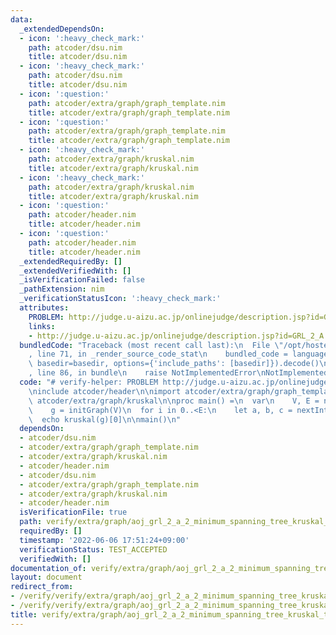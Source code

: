 ```yaml
---
data:
  _extendedDependsOn:
  - icon: ':heavy_check_mark:'
    path: atcoder/dsu.nim
    title: atcoder/dsu.nim
  - icon: ':heavy_check_mark:'
    path: atcoder/dsu.nim
    title: atcoder/dsu.nim
  - icon: ':question:'
    path: atcoder/extra/graph/graph_template.nim
    title: atcoder/extra/graph/graph_template.nim
  - icon: ':question:'
    path: atcoder/extra/graph/graph_template.nim
    title: atcoder/extra/graph/graph_template.nim
  - icon: ':heavy_check_mark:'
    path: atcoder/extra/graph/kruskal.nim
    title: atcoder/extra/graph/kruskal.nim
  - icon: ':heavy_check_mark:'
    path: atcoder/extra/graph/kruskal.nim
    title: atcoder/extra/graph/kruskal.nim
  - icon: ':question:'
    path: atcoder/header.nim
    title: atcoder/header.nim
  - icon: ':question:'
    path: atcoder/header.nim
    title: atcoder/header.nim
  _extendedRequiredBy: []
  _extendedVerifiedWith: []
  _isVerificationFailed: false
  _pathExtension: nim
  _verificationStatusIcon: ':heavy_check_mark:'
  attributes:
    PROBLEM: http://judge.u-aizu.ac.jp/onlinejudge/description.jsp?id=GRL_2_A
    links:
    - http://judge.u-aizu.ac.jp/onlinejudge/description.jsp?id=GRL_2_A
  bundledCode: "Traceback (most recent call last):\n  File \"/opt/hostedtoolcache/Python/3.10.4/x64/lib/python3.10/site-packages/onlinejudge_verify/documentation/build.py\"\
    , line 71, in _render_source_code_stat\n    bundled_code = language.bundle(stat.path,\
    \ basedir=basedir, options={'include_paths': [basedir]}).decode()\n  File \"/opt/hostedtoolcache/Python/3.10.4/x64/lib/python3.10/site-packages/onlinejudge_verify/languages/nim.py\"\
    , line 86, in bundle\n    raise NotImplementedError\nNotImplementedError\n"
  code: "# verify-helper: PROBLEM http://judge.u-aizu.ac.jp/onlinejudge/description.jsp?id=GRL_2_A\n\
    \ninclude atcoder/header\n\nimport atcoder/extra/graph/graph_template\nimport\
    \ atcoder/extra/graph/kruskal\n\nproc main() =\n  var\n    V, E = nextInt()\n\
    \    g = initGraph(V)\n  for i in 0..<E:\n    let a, b, c = nextInt()\n    g.addBiEdge(a,b,c)\n\
    \  echo kruskal(g)[0]\n\nmain()\n"
  dependsOn:
  - atcoder/dsu.nim
  - atcoder/extra/graph/graph_template.nim
  - atcoder/extra/graph/kruskal.nim
  - atcoder/header.nim
  - atcoder/dsu.nim
  - atcoder/extra/graph/graph_template.nim
  - atcoder/extra/graph/kruskal.nim
  - atcoder/header.nim
  isVerificationFile: true
  path: verify/extra/graph/aoj_grl_2_a_2_minimum_spanning_tree_kruskal_test.nim
  requiredBy: []
  timestamp: '2022-06-06 17:51:24+09:00'
  verificationStatus: TEST_ACCEPTED
  verifiedWith: []
documentation_of: verify/extra/graph/aoj_grl_2_a_2_minimum_spanning_tree_kruskal_test.nim
layout: document
redirect_from:
- /verify/verify/extra/graph/aoj_grl_2_a_2_minimum_spanning_tree_kruskal_test.nim
- /verify/verify/extra/graph/aoj_grl_2_a_2_minimum_spanning_tree_kruskal_test.nim.html
title: verify/extra/graph/aoj_grl_2_a_2_minimum_spanning_tree_kruskal_test.nim
---
```

